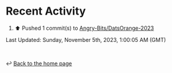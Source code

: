 # Recent Activity

<!--RECENT_ACTIVITY:start-->
1. ⬆️ Pushed 1 commit(s) to [Angry-Bits/DatsOrange-2023](https://github.com/Angry-Bits/DatsOrange-2023)<br>
<!--RECENT_ACTIVITY:end-->

<!--RECENT_ACTIVITY:last_update-->
Last Updated: Sunday, November 5th, 2023, 1:00:05 AM (GMT)
<!--RECENT_ACTIVITY:last_update_end-->

<br>

↩️ [Back to the home page](/README.md)
